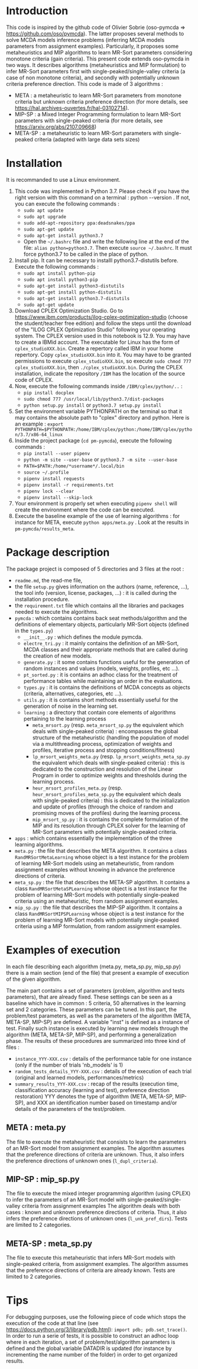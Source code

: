 # Introduction

This code is inspired by the github code of Olivier Sobrie (oso-pymcda => https://github.com/oso/pymcda). 
The latter proposes several methods to solve MCDA models inference problems (inferring MCDA models parameters from assignment examples).
Particularly, it proposes some metaheuristics and MIP algorithms to learn MR-Sort parameters considering monotone criteria (gain criteria).
This present code extends oso-pymcda in two ways.
It describes algorithms (metaheuristics and MIP formulation) to infer MR-Sort parameters first with single-peaked/single-valley criteria (a case of non monotone criteria), and secondly with potentially unknown criteria preference direction.
This code is made of 3 algorithms : 
- META : a metaheuristic to learn MR-Sort parameters from monotone criteria but unknown criteria preference direction (for more details, see https://hal.archives-ouvertes.fr/hal-03102714).
- MIP-SP : a Mixed Integer Programming formulation to learn MR-Sort parameters with single-peaked criteria (for more details, see https://arxiv.org/abs/2107.09668)
- META-SP : a metaheuristic to learn MR-Sort parameters with single-peaked criteria (adapted with large data sets sizes)



# Installation

It is recommanded to use a Linux environment.
1. This code was implemented in Python 3.7. Please check if you have the right version with this command on a terminal : python --version . If not, you can execute the following commands :
    - `sudo apt update`
    - `sudo apt upgrade`
    - `sudo add-apt-repository ppa:deadsnakes/ppa`
    - `sudo apt-get update`
    - `sudo apt-get install python3.7`
    - Open the  `~/.bashrc` file and write the following line at the end of the file: `alias python=python3.7`. Then execute `source ~/.bashrc`. It must force python3.7 to be called in the place of python.
2. Install pip. It can be necessary to installl python3.7-distutils before. Execute the following commands :
    - `sudo apt install python-pip`
    - `sudo apt install python3-pip`
    - `sudo apt-get install python3-distutils`
    - `sudo apt-get install python-distutils`
    - `sudo apt-get install python3.7-distutils`
    - `sudo apt-get update`
4. Download CPLEX Optimization Studio. Go to https://www.ibm.com/products/ilog-cplex-optimization-studio (choose the student/teacher free edition) and follow the steps until the download of the "ILOG CPLEX Optimization Studio" following your operating system. The CPLEX version used in this notebook is 12.9. You may have to create a IBMid account. The executable for Linux has the form of `cplex_studioXXX.bin`. Create a repertory called IBM in your home repertory. Copy `cplex_studioXXX.bin` into it. You may have to be granted permissions to execute `cplex_studioXXX.bin`, so execute `sudo chmod 777 cplex_studioXXX.bin`, then `./cplex_studioXXX.bin`. During the CPLEX installation, indicate the repository `/IBM` has the location of the source code of CPLEX.
5. Now, execute the following commands inside `/IBM/cplex/python/..` : 
    - `pip install docplex`
    - `sudo chmod 777 /usr/local/lib/python3.7/dist-packages`
    - `python setup.py install` or `python3.7 setup.py install`
7. Set the environment variable PYTHONPATH on the terminal so that it may contains the absolute path to "cplex" directory and python. Here is an example : `export PYTHONPATH=$PYTHONPATH:/home/IBM/cplex/python:/home/IBM/cplex/python/3.7/x86-64_linux`
8. Inside the project package (`cd pm-pymcda`), execute the following commands : 
    - `pip install --user pipenv`
    - `python -m site --user-base` or `python3.7 -m site --user-base`
    - `PATH=$PATH:/home/*username*/.local/bin`
    - `source ~/.profile`
    - `pipenv install requests`
    - `pipenv install -r requirements.txt`
    - `pipenv lock --clear`
    - `pipenv install --skip-lock`
9. Your environment is properly set when executing `pipenv shell` will create the environment where the code can be executed.
10. Execute the baseline example of the use of learning algorithms : for instance for META, execute `python apps/meta.py` . Look at the results in `pm-pymcda/results_meta`.


# Package description

The package project is composed of 5 directories and 3 files at the root : 
* `readme.md`, the read-me file,
* the file `setup.py` gives information on the authors (name, reference, ...), the tool info (version, license, packages, ...) : it is called during the installation procedure.
* the `requirement.txt` file which contains all the libraries and packages needed to execute the algorithms.
* `pymcda` : which contains contains back seat methods/algorithm and the definitions of elementary objects, particularly MR-Sort objects (defined in the `types.py`) 
    * `__init__.py` : which defines the module pymcda.
    * `electre_tri.py` : it mainly contains the definition of an MR-Sort, MCDA classes and their appropriate methods that are called during the creation of new models.
    * `generate.py` : it some contains functions useful for the generation of random instances and values (models, weights, profiles, etc ...).
    * `pt_sorted.py` : it is contains an adhoc class for the treatment of performance tables while maintaining an order in the evaluations.
    * `types.py` : it is contains the definitions of MCDA concepts as objects (criteria, alternatives, categories, etc ...).
    * `utils.py` : it is contains short methods essentially useful for the generation of noise in the learning set.
    * `learning` : a directory that contain core elements of algorithms pertaining to the learning process
        * `meta_mrsort.py` (resp. `meta_mrsort_sp.py` the equivalent which deals with single-peaked criteria) : encompasses the global structure of the metaheuristic (handling the population of model via a multithreading process, optimization of weights and profiles, iterative process and stopping conditions/fitness)
        * `lp_mrsort_weights_meta.py` (resp. `lp_mrsort_weights_meta_sp.py` the equivalent which deals with single-peaked criteria) : this is dedicated to the construction and resolution of the Linear Program in order to optimize weights and thresholds during the learning process.
        * `heur_mrsort_profiles_meta.py` (resp. `heur_mrsort_profiles_meta_sp.py` the equivalent which deals with single-peaked criteria) : this is dedicated to the initialization and update of profiles (through the choice of random and promising moves of the profiles) during the learning process.
        * `mip_mrsort_sp.py` : it is contains the complete formulation of the MIP and its resolution through CPLEX solver for the learning of MR-Sort parameters with potentially single-peaked criteria.
* `apps` : which contains essentially the implementation of the three learning algorithms.
* `meta.py` : the file that describes the META algorithm. It contains a class `RandMRSortMetaLearning` whose object is a test instance for the problem of learning MR-Sort models using an metaheuristic, from random assignment examples without knowing in advance the preference directions of criteria.
* `meta_sp.py` : the file that describes the META-SP algorithm. It contains a class `RandMRSortMetaSPLearning` whose object is a test instance for the problem of learning MR-Sort models with potentially single-peaked criteria using an metaheuristic, from random assignment examples.
* `mip_sp.py` : the file that describes the MIP-SP algorithm. It contains a class `RandMRSortMIPSPLearning` whose object is a test instance for the problem of learning MR-Sort models with potentially single-peaked criteria using a MIP formulation, from random assignment examples.



# Examples of execution

In each file describing each algorithm (meta.py, meta_sp.py, mip_sp.py) there is a main section (end of the file) that present a example of execution of the given algorithm.

The main part contains a set of parameters (problem, algorithm and tests parameters), that are already fixed.
These settings can be seen as a baseline which have in common : 5 criteria, 50 alternatives in the learning set and 2 categories.
These parameters can be tuned.
In this part, the problem/test parameters, as well as the parameters of the algorithm (META, META-SP, MIP-SP) are defined.
A variable "inst" is defined as a instance of test.
Finally such instance is executed by learning new models through the algorithm (META, META-SP, MIP-SP), and performing a generalization phase.
The results of these procedures are summarized into three kind of files :
- `instance_YYY-XXX.csv` : details of the performance table for one instance (only if the number of trials 'nb_models' is 1)
- `random_tests_details_YYY-XXX.csv` : details of the execution of each trial  (original and learned models, performances/metrics)
- `summary_results_YYY-XXX.csv` : recap of the results (execution time, classification accuracy (learning and test), preference direction restoration)
YYY denotes the type of algorithm (META, META-SP, MIP-SP), and XXX an identification number based on timestamp and/or details of the parameters of the test/problem.


## META : meta.py

The file to execute the metaheuristic that consists to learn the parameters of an MR-Sort model from assignment examples.
The algorithm assumes that the preference directions of criteria are unknown. 
Thus, it also infers the preference directions of unknown ones (`l_dupl_criteria`).

## MIP-SP : mip_sp.py

The file to execute the mixed integer programming algorithm (using CPLEX) to infer the parameters of an MR-Sort model with single-peaked/single-valley criteria from assignment examples
The algorithm deals with both cases : known and unknown preference directions of criteria.
Thus, it also infers the preference directions of unknown ones (`l_unk_pref_dirs`).
Tests are limited to 2 categories.

## META-SP : meta_sp.py

The file to execute this metaheuristic that infers MR-Sort models with single-peaked criteria, from assignment examples.
The algorithm assumes that the preference directions of criteria are already known.
Tests are limited to 2 categories.


# Tips

For debugging purposes, use the following piece of code which stops the execution of the code at that line (see https://docs.python.org/3/library/pdb.html):
`import pdb; pdb.set_trace()`.
In order to run a serie of tests, it is possible to construct an adhoc loop where in each iteration, a set of problem/test/algorithm parameters is defined and the global variable DATADIR is updated (for instance by incrementing the name number of the folder) in order to get organized results.

